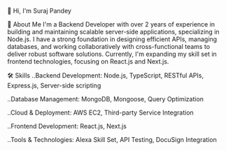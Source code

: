 👋 Hi, I'm Suraj Pandey

🚀 About Me
I'm a Backend Developer with over 2 years of experience in building and maintaining scalable server-side applications, specializing in Node.js. I have a strong foundation in designing efficient APIs, managing databases, and working collaboratively with cross-functional teams to deliver robust software solutions. Currently, I'm expanding my skill set in frontend technologies, focusing on React.js and Next.js.


🛠️ Skills
..Backend Development: Node.js, TypeScript, RESTful APIs, Express.js, Server-side scripting


..Database Management: MongoDB, Mongoose, Query Optimization


..Cloud & Deployment: AWS EC2, Third-party Service Integration


..Frontend Development: React.js, Next.js


..Tools & Technologies: Alexa Skill Set, API Testing, DocuSign Integration
